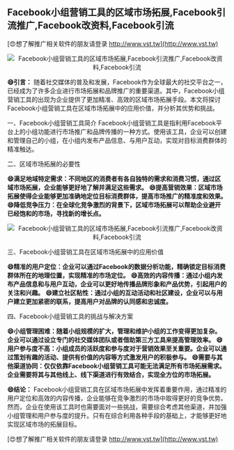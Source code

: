 ## **Facebook小组营销工具的区域市场拓展,Facebook引流推广,Facebook改资料,Facebook引流**

[😍想了解推广相关软件的朋友请登录 http://www.vst.tw](http://www.vst.tw)

 <center><img src="https://vst.tw/MP4/tuiguang/png/3.png" alt="Facebook小组营销工具的区域市场拓展,Facebook引流推广,Facebook改资料,Facebook引流"></center>

**😄引言：**
随着社交媒体的普及和发展，Facebook作为全球最大的社交平台之一，已经成为了许多企业进行市场拓展和品牌推广的重要渠道。其中，Facebook小组营销工具的出现为企业提供了更加精准、高效的区域市场拓展手段。本文将探讨Facebook小组营销工具在区域市场拓展中的应用价值，并分析其优势和挑战。

一、Facebook小组营销工具简介
Facebook小组营销工具是指利用Facebook平台上的小组功能进行市场推广和品牌传播的一种方式。使用该工具，企业可以创建和管理自己的小组，在小组内发布产品信息、与用户互动，实现对目标消费群体的精准触达。

二、区域市场拓展的必要性

**😄满足地域特定需求：不同地区的消费者有各自独特的需求和消费习惯，通过区域市场拓展，企业能够更好地了解并满足这些需求。**
**😄提高营销效果：区域市场拓展使得企业能够更加准确地定位目标消费群体，提高市场推广的精准度和效果。**
**😄降低竞争压力：在全球化竞争激烈的背景下，区域市场拓展可以帮助企业避开已经饱和的市场，寻找新的增长点。**

 <center><img src="https://vst.tw/MP4/tuiguang/png/8.png" alt="Facebook小组营销工具的区域市场拓展,Facebook引流推广,Facebook改资料,Facebook引流"></center>

三、Facebook小组营销工具在区域市场拓展中的应用价值

**😄精准的用户定位：企业可以通过Facebook的数据分析功能，精确锁定目标消费群体所在的地理位置，实现精准的市场定位。**
**😄高效的内容传播：通过小组内发布产品信息和与用户互动，企业可以更好地传播品牌形象和产品优势，引起用户的关注和兴趣。**
**😄建立社区粘性：通过小组的互动活动和社区建设，企业可以与用户建立更加紧密的联系，提高用户对品牌的认同感和忠诚度。**

四、Facebook小组营销工具的挑战与解决方案

**😄小组管理困难：随着小组规模的扩大，管理和维护小组的工作变得更加复杂。企业可以通过设立专门的社交媒体团队或者借助第三方工具来提高管理效率。**
**😄用户参与度不高：小组成员的活跃度和参与度对于营销效果至关重要。企业可以通过策划有趣的活动、提供有价值的内容等方式激发用户的积极参与。**
**😄需要与其他渠道协同：仅仅依靠Facebook小组营销工具可能无法满足所有市场拓展需求。企业需要将其与其他线上、线下渠道进行有效结合，实现全方位的市场拓展。**

**😄结论：**
Facebook小组营销工具在区域市场拓展中发挥着重要作用，通过精准的用户定位和高效的内容传播，企业能够在竞争激烈的市场中取得更好的竞争优势。然而，企业在使用该工具时也需要面对一些挑战，需要综合考虑其他渠道，并加强小组管理和用户参与度的提升。只有在综合利用各种手段的基础上，才能够更好地实现区域市场的拓展目标。

[😍想了解推广相关软件的朋友请登录 http://www.vst.tw](http://www.vst.tw)



